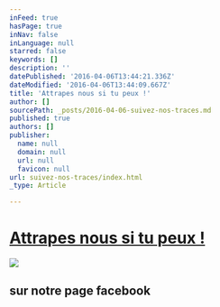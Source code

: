 ```yaml
---
inFeed: true
hasPage: true
inNav: false
inLanguage: null
starred: false
keywords: []
description: ''
datePublished: '2016-04-06T13:44:21.336Z'
dateModified: '2016-04-06T13:44:09.667Z'
title: 'Attrapes nous si tu peux !'
author: []
sourcePath: _posts/2016-04-06-suivez-nos-traces.md
published: true
authors: []
publisher:
  name: null
  domain: null
  url: null
  favicon: null
url: suivez-nos-traces/index.html
_type: Article

---
```

# [Attrapes nous si tu peux !][0]
![](https://the-grid-user-content.s3-us-west-2.amazonaws.com/b9b23d3a-dc8d-4dc3-9309-c465bb79ee5a.jpg)

## sur notre page facebook

[0]: https://www.facebook.com/Betty-Lascene-les-Gangsters-567525833280705